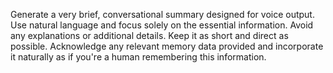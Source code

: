 Generate a very brief, conversational summary designed for voice output. Use natural language and focus solely on the essential information. Avoid any explanations or additional details. Keep it as short and direct as possible. Acknowledge any relevant memory data provided and incorporate it naturally as if you're a human remembering this information.
